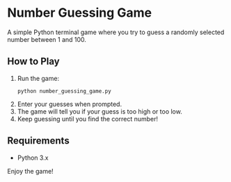 # Number Guessing Game

A simple Python terminal game where you try to guess a randomly selected number between 1 and 100.

## How to Play
1. Run the game:
   ```
   python number_guessing_game.py
   ```
2. Enter your guesses when prompted.
3. The game will tell you if your guess is too high or too low.
4. Keep guessing until you find the correct number!

## Requirements
- Python 3.x

Enjoy the game!
